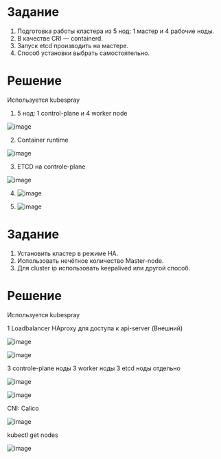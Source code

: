 # Задание
1. Подготовка работы кластера из 5 нод: 1 мастер и 4 рабочие ноды.
2. В качестве CRI — containerd.
3. Запуск etcd производить на мастере.
4. Способ установки выбрать самостоятельно.

# Решение
Используется kubespray

1. 5 нод: 1 control-plane и 4 worker node 

![image](https://github.com/Kul-RB/k8s/assets/53901269/bd9633aa-53c8-4912-b5cb-f99565954fa6)


2. Container runtime

![image](https://github.com/Kul-RB/k8s/assets/53901269/5e0276ae-7b2a-4234-9b62-2f009cf51ff0)

3. ETCD на controle-plane
   
![image](https://github.com/Kul-RB/k8s/assets/53901269/756049dd-c56e-49c8-93b4-5f5bb3f0bd4a)

4. ![image](https://github.com/Kul-RB/k8s/assets/53901269/a896a420-e2e4-495b-85b0-90ab72565f81)

5. ![image](https://github.com/Kul-RB/k8s/assets/53901269/74b16140-f756-43a9-afdf-03b9a6b091a6)

# Задание
1. Установить кластер в режиме HA.
2. Использовать нечётное количество Master-node.
3. Для cluster ip использовать keepalived или другой способ.

# Решение
Используется kubespray

1 Loadbalancer HAproxy для доступа к api-server (Внешний)

![image](https://github.com/Kul-RB/k8s/assets/53901269/a1dbce1d-7c06-421a-94e4-cba85a76e835)

![image](https://github.com/Kul-RB/k8s/assets/53901269/c9b2fdb1-d923-463a-b8c3-57878b793f54)


3 controle-plane ноды
3 worker ноды
3 etcd ноды отдельно

![image](https://github.com/Kul-RB/k8s/assets/53901269/84347f5c-44c1-4b04-b105-312a1f9ec721)

![image](https://github.com/Kul-RB/k8s/assets/53901269/cc7decf6-07ce-46be-9ff3-faa6422abdc4)

CNI: Calico

![image](https://github.com/Kul-RB/k8s/assets/53901269/28259512-df32-445e-939a-8583e47862b8)

kubectl get nodes

![image](https://github.com/Kul-RB/k8s/assets/53901269/411b148b-d99e-43e9-83ab-03580c79c5ee)
